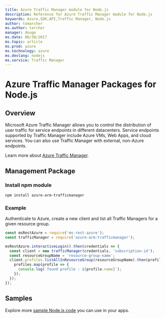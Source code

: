```yaml
---
title: Azure Traffic Manager module for Node.js
description: Reference for Azure Traffic Manager module for Node.js
keywords: Azure,SDK,API,Traffic Manager, Node.js
author: tomarcher
ms.author: tarcher
manager: douge
ms.date: 06/30/2017
ms.topic: article
ms.prod: azure
ms.technology: azure
ms.devlang: nodejs
ms.service: Traffic Manager
---
```


# Azure Traffic Manager Packages for Node.js

## Overview

Microsoft Azure Traffic Manager allows you to control the distribution of user traffic for service endpoints in different datacenters. Service endpoints supported by Traffic Manager include Azure VMs, Web Apps, and cloud services. You can also use Traffic Manager with external, non-Azure endpoints.

Learn more about [Azure Traffic Manager](https://docs.microsoft.com/en-us/azure/traffic-manager/traffic-manager-overview).

## Management Package

### Install npm module
```bash
npm install azure-arm-trafficmanager
```

### Example

Authenticate to Azure, create a new client and list all Traffic Managers for a given resource group.

```javascript
const msRestAzure = require('ms-rest-azure');
const trafficManager = require('azure-arm-trafficmanager');

msRestAzure.interactiveLogin().then(credentials => {
  const client = new trafficManager(credentials, 'subscription-id');
  const resourceGroupName = 'resource-group-name';
  client.profiles.listAllInResourceGroup(resourceGroupName).then(profiles => {
    profiles.map(profile => {
      console.log(`found profile : ${profile.name}`);
    });
  });
});
```

## Samples

Explore more [sample Node.js code](https://azure.microsoft.com/resources/samples/?platform=nodejs) you can use in your apps.
